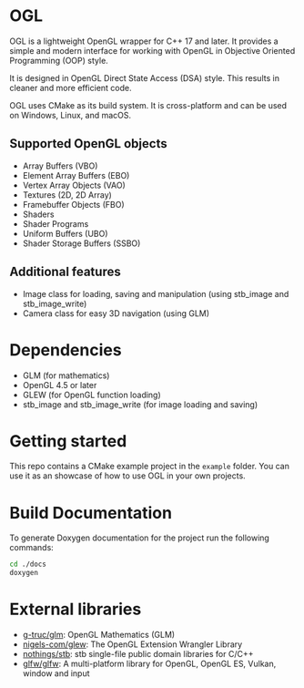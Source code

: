 # OGL
OGL is a lightweight OpenGL wrapper for C++ 17 and later. It provides a simple and modern interface for working with OpenGL in Objective Oriented Programming (OOP) style.

It is designed in OpenGL Direct State Access (DSA) style. This results in cleaner and more efficient code.

OGL uses CMake as its build system. It is cross-platform and can be used on Windows, Linux, and macOS.

## Supported OpenGL objects
- Array Buffers (VBO)
- Element Array Buffers (EBO)
- Vertex Array Objects (VAO)
- Textures (2D, 2D Array)
- Framebuffer Objects (FBO)
- Shaders
- Shader Programs
- Uniform Buffers (UBO)
- Shader Storage Buffers (SSBO)

## Additional features
- Image class for loading, saving and manipulation (using stb_image and stb_image_write)
- Camera class for easy 3D navigation (using GLM)

# Dependencies
- GLM (for mathematics)
- OpenGL 4.5 or later
- GLEW (for OpenGL function loading)
- stb_image and stb_image_write (for image loading and saving)

# Getting started
This repo contains a CMake example project in the `example` folder. You can use it as an showcase of how to use OGL in your own projects.

# Build Documentation
To generate Doxygen documentation for the project run the following commands:
```bash
cd ./docs
doxygen
```

# External libraries
- [g-truc/glm](https://github.com/g-truc/glm): OpenGL Mathematics (GLM)
- [nigels-com/glew](https://github.com/nigels-com/glew): The OpenGL Extension Wrangler Library
- [nothings/stb](https://github.com/nothings/stb): stb single-file public domain libraries for C/C++
- [glfw/glfw](https://github.com/glfw/glfw): A multi-platform library for OpenGL, OpenGL ES, Vulkan, window and input